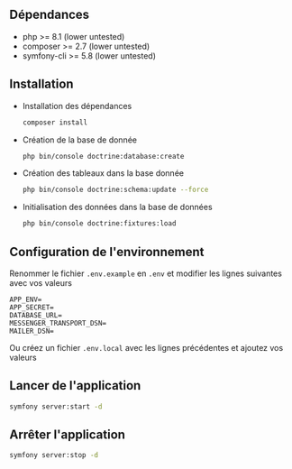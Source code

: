 ## Dépendances

- php >= 8.1 (lower untested)
- composer >= 2.7 (lower untested)
- symfony-cli >= 5.8 (lower untested)

## Installation

- Installation des dépendances
    ```sh
    composer install
    ```

- Création de la base de donnée
    ```sh
    php bin/console doctrine:database:create
    ```

- Création des tableaux dans la base donnée
    ```sh
    php bin/console doctrine:schema:update --force
    ```

- Initialisation des données dans la base de données
    ```sh
    php bin/console doctrine:fixtures:load
    ```

## Configuration de l'environnement

Renommer le fichier `.env.example` en `.env` et modifier les lignes suivantes avec vos valeurs

```
APP_ENV=
APP_SECRET=
DATABASE_URL=
MESSENGER_TRANSPORT_DSN=
MAILER_DSN=
```

Ou créez un fichier `.env.local` avec les lignes précédentes et ajoutez vos valeurs

## Lancer de l'application

```sh
symfony server:start -d
```

## Arrêter l'application

```sh
symfony server:stop -d
```